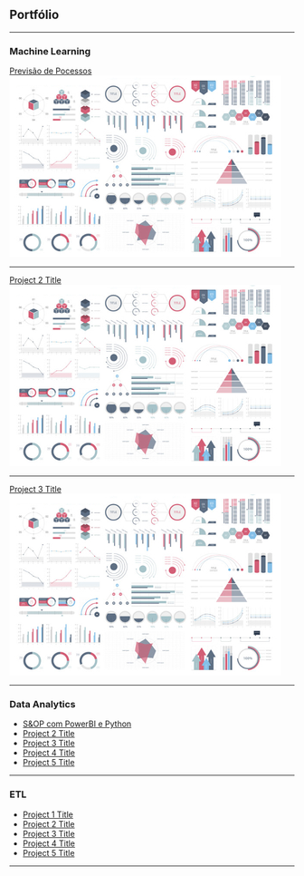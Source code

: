## Portfólio

---

### Machine Learning

[Previsão de Pocessos](/sample_page)
<img src="images/dummy_thumbnail.jpg"/>

---
[Project 2 Title](/pdf/sample_presentation.pdf)
<img src="images/dummy_thumbnail.jpg"/>

---
[Project 3 Title](http://example.com/)
<img src="images/dummy_thumbnail.jpg"/>

---

### Data Analytics

- [S&OP com PowerBI e Python](http://example.com/)
- [Project 2 Title](http://example.com/)
- [Project 3 Title](http://example.com/)
- [Project 4 Title](http://example.com/)
- [Project 5 Title](http://example.com/)

---

### ETL

- [Project 1 Title](http://example.com/)
- [Project 2 Title](http://example.com/)
- [Project 3 Title](http://example.com/)
- [Project 4 Title](http://example.com/)
- [Project 5 Title](http://example.com/)

---
